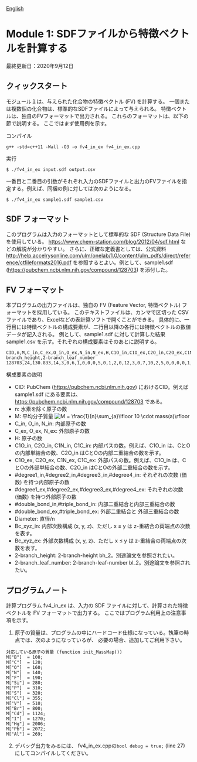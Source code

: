 [English](Readme.md)

# Module 1: SDFファイルから特徴ベクトルを計算する

最終更新日：2020年9月12日

## クィックスタート

モジュール１は、与えられた化合物の特徴ベクトル (FV) を計算する。
一個または複数個の化合物は、標準的なSDFファイルによって与えられる。
特徴ベクトルは、独自のFVフォーマットで出力される。
これらのフォーマットは、以下の節で説明する。
ここではまず使用例を示す。

コンパイル
```
g++ -std=c++11 -Wall -O3 -o fv4_in_ex fv4_in_ex.cpp
```
実行  
```
$ ./fv4_in_ex input.sdf output.csv
```
一番目と二番目の引数がそれぞれ入力のSDFファイルと出力のFVファイルを指定する。例えば、同梱の例に対しては次のようになる。
```
$ ./fv4_in_ex sample1.sdf sample1.csv
```

## SDF フォーマット

このプログラムは入力のフォーマットとして標準的な SDF (Structure Data File) を使用している。
https://www.chem-station.com/blog/2012/04/sdf.html などの解説が分かりやすい。
さらに、正確な定義書としては、公式資料 http://help.accelrysonline.com/ulm/onelab/1.0/content/ulm_pdfs/direct/reference/ctfileformats2016.pdf を参照するとよい。例として、sample1.sdf (https://pubchem.ncbi.nlm.nih.gov/compound/128703) を添付した。

## FV フォーマット

本プログラムの出力ファイルは、独自の FV (Feature Vector, 特徴ベクトル) フォーマットを採用している。
このテキストファイルは、カンマで区切った CSV ファイルであり、Excelなどの表計算ソフトで開くことができる。
具体的に、一行目には特徴ベクトルの構成要素が、二行目以降の各行には特徴ベクトルの数値データが記入される。
例として、sample1.sdf に対して計算した結果 sample1.csv を示す。それぞれの構成要素はそのあとに説明する。

```
CID,n,M,C_in,C_ex,O_in,O_ex,N_in,N_ex,H,C1O_in,C1O_ex,C2O_in,C2O_ex,C1N_in,C1N_ex,C1C_in,C1C_ex,#degree1_in,#degree1_ex,#degree2_in,#degree2_ex,#degree3_in,#degree3_ex,#degree4_in,#degree4_ex,#double_bond_in,#double_bond_ex,#triple_bond_in,#triple_bond_ex,Diameter,Bc_121_in,Bc_121_ex,Bc_122_in,Bc_122_ex,Bc_123_in,Bc_123_ex,Bc_131_in,Bc_131_ex,Bc_132_in,Bc_132_ex,Bc_141_in,Bc_141_ex,Bc_221_in,Bc_221_ex,Bc_222_in,Bc_222_ex,Bc_223_in,Bc_223_ex,Bc_231_in,Bc_231_ex,Bc_232_in,Bc_232_ex,Bc_241_in,Bc_241_ex,Bc_331_in,Bc_331_ex,Bc_332_in,Bc_332_ex,Bc_341_in,Bc_341_ex,Bc_441_in,Bc_441_ex,2-branch_height,2-branch_leaf_number
128703,24,130.833,14,3,0,6,1,0,0,0,5,0,1,2,0,12,3,0,7,10,2,5,0,0,0,0,1,0,0,0.75,0,2,0,0,0,0,0,4,0,1,0,0,9,1,0,0,0,0,1,1,0,0,0,0,4,0,0,0,0,0,0,0,1,2
```

構成要素の説明
+ CID:  PubChem (https://pubchem.ncbi.nlm.nih.gov) におけるCID。例えば sample1.sdf にある要素は、https://pubchem.ncbi.nlm.nih.gov/compound/128703 である。
+ n: 水素を除く原子の数
+ M: 平均分子質量
![M = \frac{1}{n}\sum_{a}\lfloor 10 \cdot mass(a)\rfloor](https://render.githubusercontent.com/render/math?math=%5Cdisplaystyle+M+%3D+%5Cfrac%7B1%7D%7Bn%7D%5Csum_%7Ba%7D%5Clfloor+10+%5Ccdot+mass%28a%29%5Crfloor)
+ C_in, O_in, N_in: 内部原子の数
+ C_ex, O_ex, N_ex: 外部原子の数
+ H: 原子の数
+ C1O_in, C2O_in, C1N_in, C1C_in: 内部パスの数。例えば、C1O_in は、CとOの内部単結合の数、C2O_in はCとOの内部二重結合の数を示す。
+ C1O_ex, C2O_ex, C1N_ex, C1C_ex: 外部パスの数。例えば、C1O_in は、CとOの外部単結合の数、C2O_in はCとOの外部二重結合の数を示す。
+ #degree1_in,#degree2_in,#degree3_in,#degree4_in: それぞれの次数 (価数) を持つ内部原子の数
+ #degree1_ex,#degree2_ex,#degree3_ex,#degree4_ex: それぞれの次数 (価数) を持つ外部原子の数
+ #double_bond_in,#triple_bond_in: 内部二重結合と内部三重結合の数
+ #double_bond_ex,#triple_bond_ex: 外部二重結合と 外部三重結合の数
+ Diameter: 直径/n
+ Bc_xyz_in: 内部次数構成 (x, y, z)、ただし x ≤ y は z-重結合の両端点の次数を表す。
+ Bc_xyz_ex: 外部次数構成 (x, y, z)、ただし x ≤ y は z-重結合の両端点の次数を表す。
+ 2-branch_height: 2-branch-height bh_2。別途論文を参照されたい。
+ 2-branch_leaf_number: 2-branch-leaf-number bl_2。別途論文を参照されたい。

## プログラムノート
計算プログラム fv4_in_ex は、入力の SDF ファイルに対して、計算された特徴ベクトルを FV フォーマットで出力する。
ここではプログラム利用上の注意事項を示す。
1. 原子の質量は、プログラムの中にハードコード仕様になっている。執筆の時点では、次のようになっているが、
必要の場合、追加してご利用下さい。
```
対応している原子の質量 (function init_MassMap())
M["B"]  = 108;
M["C"]  = 120;
M["O"]  = 160;
M["N"]  = 140;
M["F"]  = 190;
M["Si"] = 280;
M["P"]  = 310;
M["S"]  = 320;
M["Cl"] = 355;
M["V"]  = 510;
M["Br"] = 800;
M["Cd"] = 1124;
M["I"]  = 1270;
M["Hg"] = 2006;
M["Pb"] = 2072;
M["Al"] = 269;
```
2. デバッグ出力をみるには、 fv4_in_ex.cppの```bool debug = true;``` (line 27) にしてコンパイルしてください。
